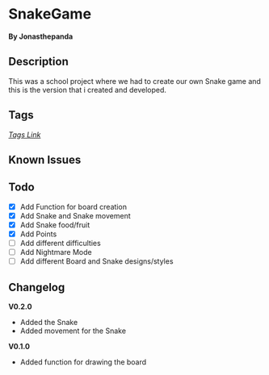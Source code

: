 # SnakeGame
**By Jonasthepanda** 

## Description
This was a school project where we had to create our own Snake game and this is the version that i created and developed.

## Tags
*[Tags Link](https://github.com/Jonasthepanda67/SnakeGame/tags)*

## Known Issues

## Todo
- [X] Add Function for board creation
- [X] Add Snake and Snake movement
- [X] Add Snake food/fruit
- [X] Add Points
- [ ] Add different difficulties
- [ ] Add Nightmare Mode
- [ ] Add different Board and Snake designs/styles

## Changelog

**V0.2.0**

* Added the Snake
* Added movement for the Snake

**V0.1.0**

* Added function for drawing the board
